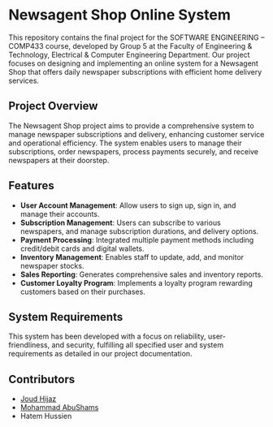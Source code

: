 # Newsagent Shop Online System

This repository contains the final project for the SOFTWARE ENGINEERING – COMP433 course, developed by Group 5 at the Faculty of Engineering & Technology, Electrical & Computer Engineering Department. Our project focuses on designing and implementing an online system for a Newsagent Shop that offers daily newspaper subscriptions with efficient home delivery services.

## Project Overview

The Newsagent Shop project aims to provide a comprehensive system to manage newspaper subscriptions and delivery, enhancing customer service and operational efficiency. The system enables users to manage their subscriptions, order newspapers, process payments securely, and receive newspapers at their doorstep.

## Features

- **User Account Management**: Allow users to sign up, sign in, and manage their accounts.
- **Subscription Management**: Users can subscribe to various newspapers, and manage subscription durations, and delivery options.
- **Payment Processing**: Integrated multiple payment methods including credit/debit cards and digital wallets.
- **Inventory Management**: Enables staff to update, add, and monitor newspaper stocks.
- **Sales Reporting**: Generates comprehensive sales and inventory reports.
- **Customer Loyalty Program**: Implements a loyalty program rewarding customers based on their purchases.

## System Requirements

This system has been developed with a focus on reliability, user-friendliness, and security, fulfilling all specified user and system requirements as detailed in our project documentation.


## Contributors
- [Joud Hijaz](https://github.com/JoudHijaz)
- [Mohammad AbuShams](https://github.com/MohammadAbuShams)
- Hatem Hussien

